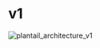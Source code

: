 # v1
![plantail_architecture_v1](https://github.com/Gummybearr/plantail/assets/41829700/5d6efb9b-2ed5-4e2e-933a-4e2bcef72e53)
